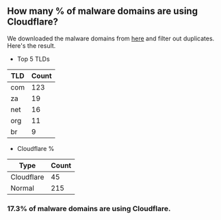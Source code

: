 ## How many % of malware domains are using Cloudflare?


We downloaded the malware domains from [here](https://urlhaus.abuse.ch) and filter out duplicates.
Here's the result.


[//]: # (start replacement)


- Top 5 TLDs

| TLD | Count |
| --- | --- |
| com | 123 |
| za | 19 |
| net | 16 |
| org | 11 |
| br | 9 |


- Cloudflare %

| Type | Count |
| --- | --- |
| Cloudflare | 45 |
| Normal | 215 |


### 17.3% of malware domains are using Cloudflare.